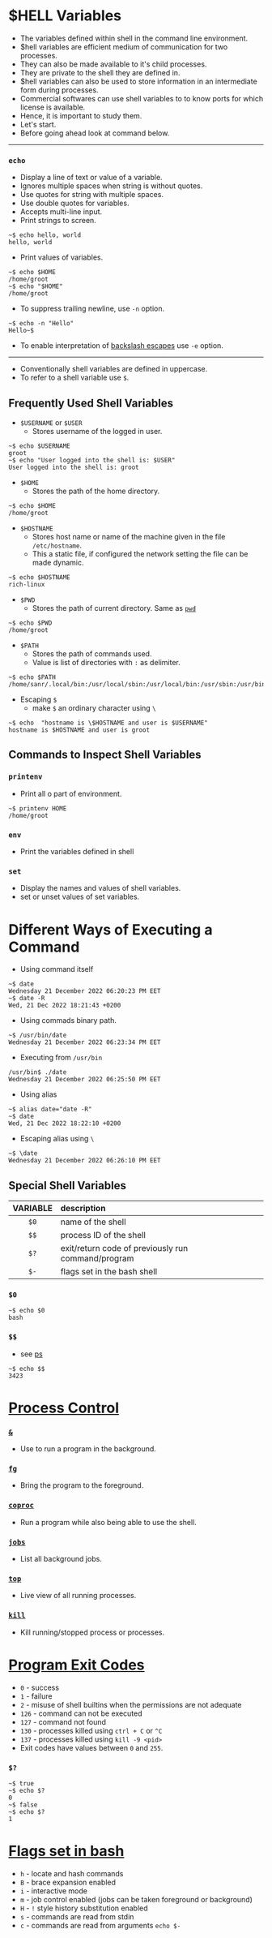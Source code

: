 # $HELL Variables
* The variables defined within shell in the command line environment.
* $hell variables are efficient medium of communication for two processes.
* They can also be made available to it's child processes.
* They are private to the shell they are defined in.
* $hell variables can also be used to store information in an intermediate form during processes.
* Commercial softwares can use shell variables to to know ports for which license is available.
* Hence, it is important to study them.
* Let's start.
* Before going ahead look at command below.

----------------------
### ` echo `
* Display a line of text or value of a variable.
* Ignores multiple spaces when string is without quotes.
* Use quotes for string with multiple spaces.
* Use double quotes for variables.
* Accepts multi-line input.
* Print strings to screen.
```terminal
~$ echo hello, world
hello, world
```
* Print values of variables.
```terminal
~$ echo $HOME
/home/groot
~$ echo "$HOME"
/home/groot
```
* To suppress trailing newline, use ` -n ` option.
```terminal
~$ echo -n "Hello"
Hello~$
```

* To enable interpretation of [backslash escapes](#backslash-escapes) use ` -e ` option.

----------------------

* Conventionally shell variables are defined in uppercase.
* To refer to a shell variable use ` $ `.

## Frequently Used Shell Variables

* ` $USERNAME `  or ` $USER `
	- Stores username of the logged in user.

```terminal
~$ echo $USERNAME
groot
~$ echo "User logged into the shell is: $USER"
User logged into the shell is: groot
```

* ` $HOME `       
	- Stores the path of the home directory.
```terminal
~$ echo $HOME
/home/groot
```
* ` $HOSTNAME `
	- Stores host name or name of the machine given in the file ` /etc/hostname `.
	- This a static file, if configured the network setting the file can be made dynamic. 
```terminal
~$ echo $HOSTNAME
rich-linux
```
* ` $PWD ` 
	- Stores the path of current directory. Same as [` pwd `](/Week_1/Lecture2-3.md#pwd)
```terminal
~$ echo $PWD
/home/groot
```
* ` $PATH ` 
	- Stores the path of commands used.
	- Value is list of directories with ` : ` as delimiter.
```terminal
~$ echo $PATH
/home/sanr/.local/bin:/usr/local/sbin:/usr/local/bin:/usr/sbin:/usr/bin:/sbin:/bin:/usr/games:/usr/local/games:/snap/bin:/snap/bin
```
* Escaping ` $ ` 
	- make ` $ ` an ordinary character using ` \ `
```terminal
~$ echo  "hostname is \$HOSTNAME and user is $USERNAME"
hostname is $HOSTNAME and user is groot
```
 
## Commands to Inspect Shell Variables

### ` printenv `
* Print all o part of environment.
```terminal
~$ printenv HOME
/home/groot
```
### ` env `
* Print the variables defined in shell
### ` set `
* Display the names and values of shell variables.
* set or unset values of set variables.


# Different Ways of Executing a Command
* Using command itself 
```terminal
~$ date
Wednesday 21 December 2022 06:20:23 PM EET
~$ date -R
Wed, 21 Dec 2022 18:21:43 +0200
```
* Using commads binary path.
```terminal
~$ /usr/bin/date
Wednesday 21 December 2022 06:23:34 PM EET
```
* Executing from ` /usr/bin `
```terminal
/usr/bin$ ./date
Wednesday 21 December 2022 06:25:50 PM EET
```
* Using alias
```
~$ alias date="date -R"
~$ date
Wed, 21 Dec 2022 18:22:10 +0200
```
* Escaping alias using ` \ `
```terminal
~$ \date
Wednesday 21 December 2022 06:26:10 PM EET
```

## Special Shell Variables
| VARIABLE    | description |
| :------:    | :---------  |
|  ` $0 `   |  name of the shell | 
|  ` $$ `   |  process ID of the shell |
|  ` $? `   |  exit/return code of previously run command/program |
|  ` $- `   |  flags set in the bash shell |

### ` $0 `
```terminal
~$ echo $0
bash
```
### ` $$ `
* see [ps](/Week_1/Lecture2-3.md#ps)
```terminal
~$ echo $$
3423
```

# [Process Control](/Week_2/Lecture5.md "Linux Process Management")
### [` & `](/Week_2/Lecture5.md#&)
* Use to run a program in the background.
### [` fg `](/Week_2/Lecture5.md#fg)
* Bring the program to the foreground.
### [` coproc `](/Week_2/Lecture5.md#coproc)
* Run a program while also being able to use the shell.
### [` jobs `](/Week_2/Lecture5.md#jobs)
* List all background jobs.
### [` top `](/Week_2/Lecture5.md#top)
* Live view of all running processes.
### [` kill `](/Week_2/Lecture5.md#kill)
* Kill running/stopped process or processes.

# [Program Exit Codes](/Week_2/Lecture5.md#more-on-program-exit-codes)
* ` 0 ` - success
* ` 1 ` - failure
* ` 2 ` - misuse of shell builtins when the permissions are not adequate
* ` 126 ` - command can not be executed
* ` 127 ` - command not found
* ` 130 ` - processes killed using ` ctrl + C ` or ` ^C `
* ` 137 ` - processes killed using ` kill -9 <pid> `
* Exit codes have values between ` 0 ` and ` 255 `.
### ` $? `
```
~$ true
~$ echo $?
0
~$ false
~$ echo $?
1
```

# [Flags set in bash](/Week_2/Lecture5.md#more-on-flags-set-in-bash)
* ` h ` - locate and hash commands
* ` B ` - brace expansion enabled
* ` i ` - interactive mode
* ` m ` - job control enabled (jobs can be taken foreground or background)
* ` H ` - ` ! ` style history substitution enabled
* ` s ` - commands are read from stdin
* ` c ` - commands are read from arguments
` echo $- `




